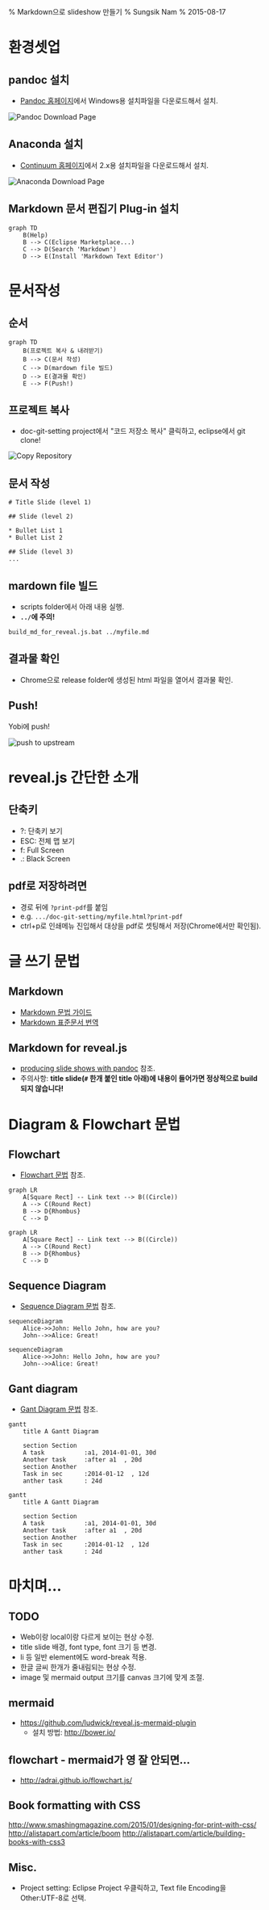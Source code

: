 % Markdown으로 slideshow 만들기
% Sungsik Nam
% 2015-08-17

# 환경셋업

## pandoc 설치

* [Pandoc 홈페이지](http://pandoc.org/installing.html)에서 Windows용 설치파일을 다운로드해서 설치.

![Pandoc Download Page](readme-img/pandoc.png)

## Anaconda 설치

* [Continuum 홈페이지](http://continuum.io/downloads)에서 2.x용 설치파일을 다운로드해서 설치.

![Anaconda Download Page](readme-img/anaconda.png)

## Markdown 문서 편집기 Plug-in 설치

```mermaid
graph TD
    B(Help)
    B --> C(Eclipse Marketplace...)
    C --> D(Search 'Markdown')
    D --> E(Install 'Markdown Text Editor')
```




# 문서작성

## 순서

```mermaid
graph TD
	B(프로젝트 복사 & 내려받기)
    B --> C(문서 작성)
    C --> D(mardown file 빌드)
    D --> E(결과물 확인)
    E --> F(Push!)
```

## 프로젝트 복사

* doc-git-setting project에서 "코드 저장소 복사" 클릭하고, eclipse에서 git clone!

![Copy Repository](readme-img/copy-repo.png)


## 문서 작성

```
# Title Slide (level 1)

## Slide (level 2)

* Bullet List 1
* Bullet List 2

## Slide (level 3)
...
```

## mardown file 빌드

* scripts folder에서 아래 내용 실행.
* __`../`에 주의!__

```
build_md_for_reveal.js.bat ../myfile.md 
```

## 결과물 확인

* Chrome으로 release folder에 생성된 html 파일을 열어서 결과물 확인.


## Push!

Yobi에 push!

![push to upstream](readme-img/push.png)



# reveal.js 간단한 소개

## 단축키

* ?: 단축키 보기
* ESC: 전체 맵 보기
* f: Full Screen
* .: Black Screen

## pdf로 저장하려면

* 경로 뒤에 `?print-pdf`를 붙임
* e.g. `.../doc-git-setting/myfile.html?print-pdf`
* ctrl+p로 인쇄메뉴 진입해서 대상을 pdf로 셋팅해서 저장(Chrome에서만 확인됨).


# 글 쓰기 문법

## Markdown

* [Markdown 문법 가이드](http://scriptogr.am/myevan/post/markdown-syntax-guide-for-scriptogram)
* [Markdown 표준문서 번역](https://nolboo.github.io/blog/2013/09/07/john-gruber-markdown)

## Markdown for reveal.js

* [producing slide shows with pandoc](http://pandoc.org/README.html#producing-slide-shows-with-pandoc) 참조.
* 주의사항: __title slide(`#` 한개 붙인 title 아래)에 내용이 들어가면 정상적으로 build되지 않습니다!__

# Diagram & Flowchart 문법

## Flowchart

* [Flowchart 문법](http://knsv.github.io/mermaid/flowchart.html) 참조.

```
graph LR
    A[Square Rect] -- Link text --> B((Circle))
    A --> C(Round Rect)
    B --> D{Rhombus}
    C --> D
```

```mermaid
graph LR
    A[Square Rect] -- Link text --> B((Circle))
    A --> C(Round Rect)
    B --> D{Rhombus}
    C --> D
```

## Sequence Diagram

* [Sequence Diagram 문법](http://knsv.github.io/mermaid/sequenceDiagram.html) 참조.

```
sequenceDiagram
    Alice->>John: Hello John, how are you?
    John-->>Alice: Great!
```

```mermaid
sequenceDiagram
    Alice->>John: Hello John, how are you?
    John-->>Alice: Great!
```

## Gant diagram

* [Gant Diagram 문법](http://knsv.github.io/mermaid/gantt.html) 참조.

```
gantt
    title A Gantt Diagram

    section Section
    A task           :a1, 2014-01-01, 30d
    Another task     :after a1  , 20d
    section Another
    Task in sec      :2014-01-12  , 12d
    anther task      : 24d
```

```mermaid
gantt
    title A Gantt Diagram

    section Section
    A task           :a1, 2014-01-01, 30d
    Another task     :after a1  , 20d
    section Another
    Task in sec      :2014-01-12  , 12d
    anther task      : 24d
```



# 마치며...

## TODO

* Web이랑 local이랑 다르게 보이는 현상 수정.
* title slide 배경, font type, font 크기 등 변경.
* li 등 일반 element에도 word-break 적용.
* 한글 글씨 한개가 줄내림되는 현상 수정.
* image 및 mermaid output 크기를 canvas 크기에 맞게 조절.

## mermaid

- https://github.com/ludwick/reveal.js-mermaid-plugin
    - 설치 방법: http://bower.io/


## flowchart - mermaid가 영 잘 안되면...

- http://adrai.github.io/flowchart.js/

## Book formatting with CSS

http://www.smashingmagazine.com/2015/01/designing-for-print-with-css/
http://alistapart.com/article/boom
http://alistapart.com/article/building-books-with-css3

## Misc.

* Project setting: Eclipse Project 우클릭하고, Text file Encoding을 Other:UTF-8로 선택.
